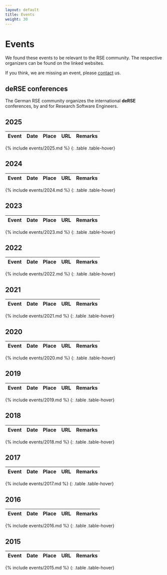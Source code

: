 ```yaml
--- 
layout: default 
title: Events
weight: 30
---
```


# Events

We found these events to be relevant to the RSE community.
The respective organizers can be found on the linked websites.

If you think, we are missing an event, please [contact](join.html) us.

## deRSE conferences

The German RSE community organizes the international **deRSE** conferences, by and for Research Software Engineers.

## 2025

| Event | Date | Place | URL | Remarks |
| --- | --- | --- | --- | --- |
{% include events/2025.md %}
{: .table .table-hover}

## 2024

| Event | Date | Place | URL | Remarks |
| --- | --- | --- | --- | --- |
{% include events/2024.md %}
{: .table .table-hover}

## 2023

| Event | Date | Place | URL | Remarks |
| --- | --- | --- | --- | --- |
{% include events/2023.md %}
{: .table .table-hover}

## 2022

| Event | Date | Place | URL | Remarks |
| --- | --- | --- | --- | --- |
{% include events/2022.md %}
{: .table .table-hover}

## 2021

| Event | Date | Place | URL | Remarks |
| --- | --- | --- | --- | --- |
{% include events/2021.md %}
{: .table .table-hover}

## 2020

| Event | Date | Place | URL | Remarks |
| --- | --- | --- | --- | --- |
{% include events/2020.md %}
{: .table .table-hover}

## 2019  

| Event | Date | Place | URL | Remarks |
| --- | --- | --- | --- | --- |
{% include events/2019.md %}
{: .table .table-hover}

## 2018  

| Event | Date | Place | URL | Remarks |
| --- | --- | --- | --- | --- |
{% include events/2018.md %}
{: .table .table-hover}

## 2017

| Event | Date | Place | URL | Remarks |
| --- | --- | --- | --- | --- |
{% include events/2017.md %}
{: .table .table-hover}

## 2016

| Event | Date | Place | URL | Remarks |
| --- | --- | --- | --- | --- |
{% include events/2016.md %}
{: .table .table-hover}

## 2015

| Event | Date | Place | URL | Remarks |
| --- | --- | --- | --- | --- |
{% include events/2015.md %}
{: .table .table-hover}
